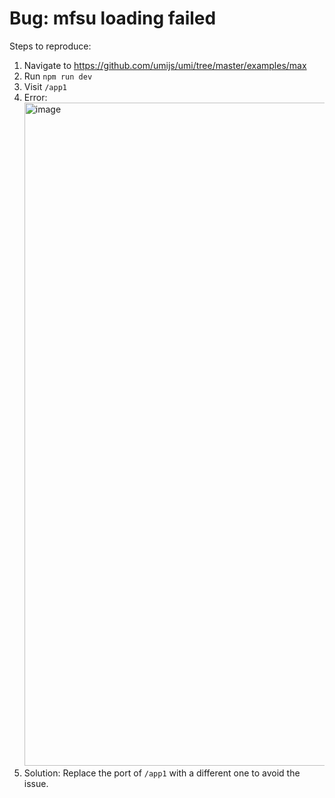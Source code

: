 # Bug: mfsu loading failed

Steps to reproduce:

1. Navigate to <https://github.com/umijs/umi/tree/master/examples/max>
2. Run `npm run dev`
3. Visit `/app1`
4. Error: <img width="1061" alt="image" src="https://user-images.githubusercontent.com/35128/215927491-702be02b-ccd1-4384-8403-80c994846c5c.png">
5. Solution: Replace the port of `/app1` with a different one to avoid the issue.
